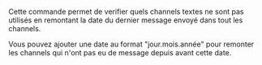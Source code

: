 Cette commande permet de verifier quels channels textes ne sont
pas utilisés en remontant la date du dernier message envoyé 
dans tout les channels.

Vous pouvez ajouter une date au format "jour.mois.année" pour remonter les channels
qui n'ont pas eu de message depuis avant cette date.